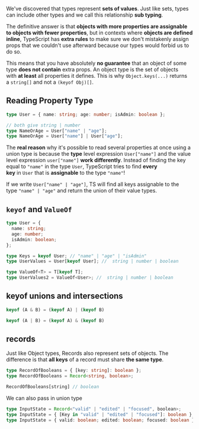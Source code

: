We've discovered that types represent **sets of values**. Just like sets, types can include other types and we call this relationship **sub typing**.

The definitive answer is that **objects with more properties are assignable to objects with fewer properties**, but in contexts where **objects are defined inline**, TypeScript has **extra rules** to make sure we don't mistakenly assign props that we couldn't use afterward because our types would forbid us to do so.

This means that you have absolutely **no guarantee** that an object of some type **does not contain** extra props. An object type is the set of objects with **at least** all properties it defines. This is why `Object.keys(...)` returns a `string[]` and not a `(keyof Obj)[]`.

## Reading Property Type
```ts
type User = { name: string; age: number; isAdmin: boolean };

// both give string | number
type NameOrAge = User["name" | "age"];
type NameOrAge = User["name"] | User["age"];
```
The **real reason** why it's possible to read several properties at once using a union type is because the **type** level expression `User["name"]` and the value level expression `user["name"]` **work differently**. Instead of finding the key equal to `"name"` in the type `User`, TypeScript tries to find **every key** in `User` that is **assignable** to the type `"name"`!

If we write `User["name" | "age"]`, TS will find all keys assignable to the type `"name" | "age"` and return the union of their value types.

## `keyof` and `ValueOf`
```ts
type User = {
  name: string;
  age: number;
  isAdmin: boolean;
};

type Keys = keyof User; // "name" | "age" | "isAdmin"
type UserValues = User[keyof User]; //  string | number | boolean

type ValueOf<T> = T[keyof T];
type UserValues2 = ValueOf<User>; //  string | number | boolean
```

## keyof unions and intersections
```ts
keyof (A & B) = (keyof A) | (keyof B)

keyof (A | B) = (keyof A) & (keyof B)
```

## records
Just like Object types, Records also represent sets of objects. The difference is that **all keys** of a record must share **the same type**.
```ts
type RecordOfBooleans = { [key: string]: boolean };
type RecordOfBooleans = Record<string, boolean>; 

RecordOfBooleans[string] // boolean
```

We can also pass in union type
```ts
type InputState = Record<"valid" | "edited" | "focused", boolean>;
type InputState = { [Key in "valid" | "edited" | "focused"]: boolean };
type InputState = { valid: boolean; edited: boolean; focused: boolean };
```